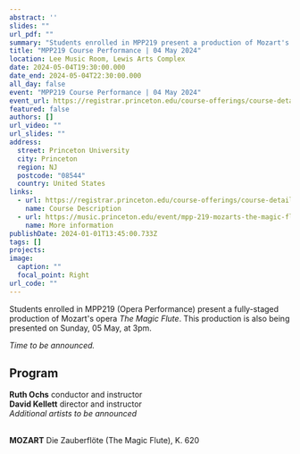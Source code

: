 ```yaml
---
abstract: ''
slides: ""
url_pdf: ""
summary: "Students enrolled in MPP219 present a production of Mozart's *The Magic Flute*."
title: "MPP219 Course Performance | 04 May 2024"
location: Lee Music Room, Lewis Arts Complex
date: 2024-05-04T19:30:00.000
date_end: 2024-05-04T22:30:00.000
all_day: false
event: "MPP219 Course Performance | 04 May 2024"
event_url: https://registrar.princeton.edu/course-offerings/course-details?term=1244&courseid=013774
featured: false
authors: []
url_video: ""
url_slides: ""
address:
  street: Princeton University
  city: Princeton
  region: NJ
  postcode: "08544"
  country: United States
links:
  - url: https://registrar.princeton.edu/course-offerings/course-details?term=1244&courseid=013774
    name: Course Description
  - url: https://music.princeton.edu/event/mpp-219-mozarts-the-magic-flute/2024-05-04/
    name: More information
publishDate: 2024-01-01T13:45:00.733Z
tags: []
projects:
image:
  caption: ""
  focal_point: Right
url_code: ""
---
```

Students enrolled in MPP219 (Opera Performance) present a fully-staged production of Mozart's opera *The Magic Flute*. This production is also being presented on Sunday, 05 May, at 3pm.

*Time to be announced.*

## Program
**Ruth Ochs** conductor and instructor<br>
**David Kellett** director and instructor<br>
*Additional artists to be announced*<br><br>

**MOZART** Die Zauberflöte (The Magic Flute), K. 620 
